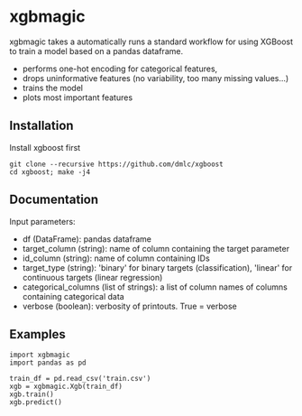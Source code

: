 # xgbmagic
xgbmagic takes a automatically runs a standard workflow for using XGBoost to train a model based on a pandas dataframe.
- performs one-hot encoding for categorical features, 
- drops uninformative features (no variability, too many missing values...)
- trains the model
- plots most important features

## Installation
Install xgboost first
```
git clone --recursive https://github.com/dmlc/xgboost
cd xgboost; make -j4
```


## Documentation
Input parameters:
* df (DataFrame): pandas dataframe
* target_column (string): name of column containing the target parameter
* id_column (string): name of column containing IDs
* target_type (string): 'binary' for binary targets (classification), 'linear' for continuous targets (linear regression)
* categorical_columns (list of strings): a list of column names of columns containing categorical data
* verbose (boolean): verbosity of printouts. True = verbose


## Examples
```
import xgbmagic
import pandas as pd

train_df = pd.read_csv('train.csv')
xgb = xgbmagic.Xgb(train_df)
xgb.train()
xgb.predict()
```
